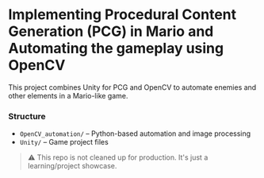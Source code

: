 # Implementing Procedural Content Generation (PCG) in Mario and Automating the gameplay using OpenCV

This project combines Unity for PCG and OpenCV to automate enemies and other elements in a Mario-like game.

### Structure
- `OpenCV_automation/` – Python-based automation and image processing
- `Unity/` – Game project files

> ⚠️ This repo is not cleaned up for production. It's just a learning/project showcase.
